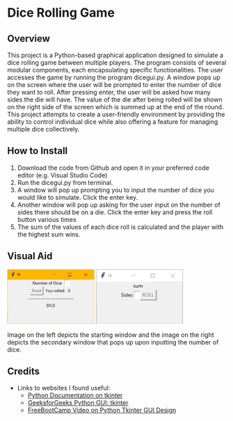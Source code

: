 # Dice Rolling Game

## Overview
This project is a Python-based graphical application designed to simulate a dice rolling game between multiple players. The program consists of several modular components, each encapsulating specific functionalities. The user accesses the game by running the program dicegui.py. A window pops up on the screen where the user will be prompted to enter the number of dice they want to roll. After pressing enter, the user will be asked how many sides the die will have. The value of the die after being rolled will be shown on the right side of the screen which is summed up at the end of the round. This project attempts to create a user-friendly environment by providing the ability to control individual dice while also offering a feature for managing multiple dice collectively.

## How to Install
1. Download the code from Github and open it in your preferred code editor (e.g. Visual Studio Code)
2. Run the dicegui.py from terminal.
3. A window will pop up prompting you to input the number of dice you would like to simulate. Click the enter key.
4. Another window will pop up asking for the user input on the number of sides there should be on a die. Click the enter key and press the roll button various times
5. The sum of the values of each dice roll is calculated and the player with the highest sum wins.

## Visual Aid
<p float="left">
 <img src="images/startingWindow.jpg" width = "200" height="125" />
  <img src="images/secondarywindow.jpg" width="200" height="125" />
</p>
Image on the left depicts the starting window and the image on the right depicts the secondary window that pops up upon inputting the number of dice.

## Credits
- Links to websites I found useful:
  - [Python Documentation on tkinter](https://docs.python.org/3/library/tkinter.html)
  - [GeeksforGeeks Python GUI: tkinter](https://www.geeksforgeeks.org/python-gui-tkinter/)
  - [FreeBootCamp Video on Python Tkinter GUI Design](https://www.youtube.com/watch?v=0tM-l_ZsxjU)

